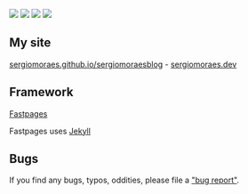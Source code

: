 ![](https://github.com/sergiomoraes/sergiomoraesblog/workflows/CI/badge.svg) 
![](https://github.com/sergiomoraes/sergiomoraesblog/workflows/GH-Pages%20Status/badge.svg)
<a href="https://uptime.sergiomoraes.dev/"><img src="https://img.shields.io/uptimerobot/status/m785980805-d1cd2bd0ea6df0b28a051b61?color=brightgreen&label=Website"></a>
<a href="https://sergiomoraes.dev"><img src="https://img.shields.io/badge/Blog%20Posts-awesome-brightgreen"></a>

## My site

[sergiomoraes.github.io/sergiomoraesblog](https://sergiomoraes.github.io/sergiomoraesblog/) - [sergiomoraes.dev](https://sergiomoraes.dev)

## Framework

[Fastpages](https://github.com/fastai/fastpages)

Fastpages uses [Jekyll](https://github.com/jekyll/jekyll)

## Bugs

If you find any bugs, typos, oddities, please file a ["bug report"](https://github.com/sergiomoraes/sergiomoraesblog/issues/new?assignees=&labels=bug%2C+question&template=bug_report.md&title=%5BBUG%5D).
